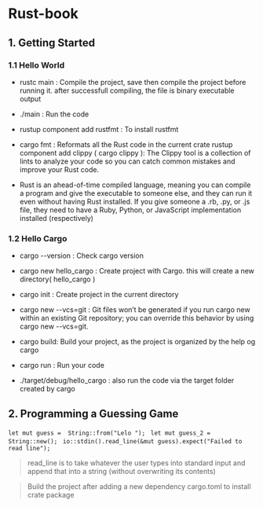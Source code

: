 # **Rust-book**

## 1. Getting Started
### 1.1 Hello World
* rustc main  : Compile the project, save then compile the project before   running it. after successfull compiling, the file is binary executable output

* ./main  : Run the code
* rustup component add rustfmt : To install rustfmt

* cargo fmt : Reformats all the Rust code in the current crate
  rustup component add clippy ( cargo clippy ): The Clippy tool is a collection of lints to analyze your code so you can catch common mistakes and improve your Rust code.

* Rust is an ahead-of-time compiled language, meaning you can compile a program and give the executable to someone else, and they can run it even without having Rust installed. If you give someone a .rb, .py, or .js file, they need to have a Ruby, Python, or JavaScript implementation installed (respectively)

### 1.2 Hello Cargo

* cargo --version : Check cargo version

* cargo new hello_cargo : Create project with Cargo. this will create a new directory( hello_cargo )

* cargo init : Create project in the current directory

* cargo new --vcs=git :  Git files won’t be generated if you run cargo new within an existing Git repository; you can override this behavior by using cargo new --vcs=git.

* cargo build: Build your project, as the project is organized by the help og cargo

* cargo run : Run your code 

* ./target/debug/hello_cargo : also run the code via the target folder created by cargo

## 2. Programming a Guessing Game

`let mut guess =  String::from("Lelo "); `
`let mut guess_2 =  String::new(); `
`io::stdin().read_line(&mut guess).expect("Failed to read line");`

> read_line is to take whatever the user types into standard input and append that into a string (without overwriting its contents)

> Build the project after adding a new dependency cargo.toml to install crate package 


